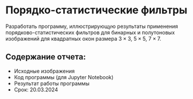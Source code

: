 # Порядко-статистические фильтры
Разработать программу, иллюстрирующую результаты применения порядково-статистичеcких фильтров для бинарных и полутоновых изображений для квадратных окон размера $3 \times 3$, $5 \times 5$, $7 \times 7$.

## Содержание отчета:
 * Исходные изображения
 * Код программы (для Jupyter Notebook)
 * Результат работы программы
 * Срок: 20.03.2024
